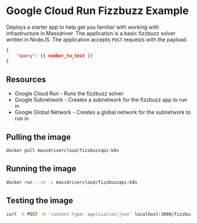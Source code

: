 # Google Cloud Run Fizzbuzz Example

Deploys a starter app to help get you familiar with working with infrastructure in Massdriver. The application is a basic fizzbuzz solver written in NodeJS. The application accepts `POST` requests with the payload.

```json
{
    "query": {{ number_to_test }} 
}
```

## Resources

* Google Cloud Run - Runs the fizzbuzz solver
* Google Subnetwork - Creates a subnetwork for the fizzbuzz app to run in
* Google Global Network - Creates a global network for the subnetwork to run in

## Pulling the image

```bash
docker pull massdrivercloud/fizzbuzzapi:k8s
```

## Running the image

```bash
docker run --rm -i massdrivercloud/fizzbuzzapi:k8s
```

## Testing the image

```bash
curl -X POST -H 'content-type: application/json' localhost:3000/fizzbuzz -d '{"query": 5}'
```
